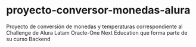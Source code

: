 # proyecto-conversor-monedas-alura
Proyecto de conversión de monedas y temperaturas correspondiente al Challenge de Alura Latam Oracle-One Next Education que forma parte de su curso Backend
